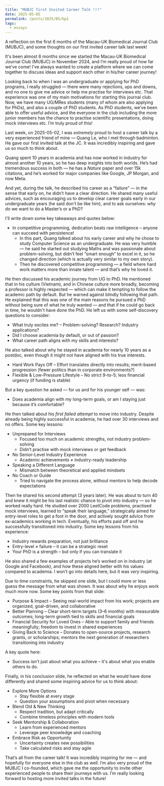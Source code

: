 ```yaml
---
title: "MUBJC first Invited Career Talk !!!"
date: 2025-05-05
permalink: /posts/2025/05/bp1
tags:
  - essays
---
```


A reflection on the first 6 months of the Macau-UK Biomedical Journal Club (MUBJC), and some thoughts on our first invited career talk last week!

It's been almost 6 months since we started the Macau-UK Biomedical Journal Club (MUBJC) in November 2024, and I’m really proud of how far we’ve come! I've always wanted to create a platform where we can come together to discuss ideas and support each other in his/her career journey!

Looking back to when I was an undergraduate or applying for PhD programs, I really struggled — there were many rejections, ups and downs, and no one to give me advice or help me practise for interviews etc. That experience was one of my main motivations for starting this journal club. Now, we have many UG/MRes students (many of whom are also applying for PhDs), and also a couple of PhD students. As PhD students, we’ve been able to offer useful advice, and the everyone in the club including the more junior members has the chance to practise scientific presentations, doing mock interviews etc. I’m truly proud of this!

Last week, on 2025-05-02, I was *extremely* proud to host a career talk by a very experienced friend of mine — Quang Le, who I met through badminton. He gave our first invited talk at the JC. It was incredibly inspiring and gave us so much to think about. 

Quang spent 10 years in academia and has now worked in industry for almost another 10 years, so he has deep insights into both worlds. He’s had tremendous success in both — he has a *Nature* paper and over 15k citations, and he’s worked for major companies like Google, JP Morgan, and now Meta. 

And yet, during the talk, he described his career as a “failure” — in the sense that early on, he didn’t have a clear direction. He shared many useful advices, such as encouraging us to develop clear career goals early in our undergraduate years (he said don't be like him), and to ask ourselves: *why* do we want to do a Master’s or a PhD?

I'll write down some key takeaways and quotes below:

* In competitive programming, dedication beats raw intelligence – anyone can succeed with persistence!
  * In this part, Quang talked about his early career and why he chose to study Computer Science as an undergraduate. He was very humble — he said he started out studying Maths and was passionate about problem-solving, but didn’t feel “smart enough” to excel in it, so he changed direction (which is actually very similar to my own story).
  * Then he discovered competitive programming — a field where hard work matters more than innate talent — and that’s why he loved it.

He then discussed his academic journey from UG to PhD. He mentioned that in his culture (Vietnam), and in Chinese culture more broadly, becoming a professor is highly respected — which can make it tempting to follow the academic path by default. But he warned against blindly following that path. He explained that this was one of the main reasons he pursued a PhD without being sure of what he truly wanted — and that if he could go back in time, he wouldn't have done the PhD. He left us with some self-discovery questions to consider:


* What truly excites me? – Problem-solving? Research? Industry applications?
* Did I choose academia by default, or out of passion?
* What career path aligns with my skills and interests?

He also talked about why he stayed in academia for nearly 10 years as a postdoc, even though it might not have aligned with his true interests.

* Hard Work Pays Off – Effort translates directly into results; merit-based progression (fewer politics than in corporate environments?)
* Flexible & Low-Pressure Lifestyle – No strict 9-to-5; less financial urgency (if funding is stable)

But a key question he asked — for us and for his younger self — was:

* Does academia align with my long-term goals, or am I staying just because it’s comfortable?

He then talked about his *first failed attempt* to move into industry. Despite already being highly successful in academia, he had over 30 interviews and no offers. Some key lessons:

* Unprepared for Interviews
  * Focused too much on academic strengths, not industry problem-solving
  * Didn’t practise with mock interviews or get feedback
* No Senior-Level Industry Experience
  * Academic achievements ≠ industry-ready leadership
* Speaking a Different Language
  * Mismatch between theoretical and applied mindsets
* No Coach or Guide
  * Tried to navigate the process alone, without mentors to help decode expectations

Then he shared his second attempt (3 years later). He was about to turn 40 and knew it might be his last realistic chance to pivot into industry — so he worked really hard. He studied over 2000 LeetCode problems, practised mock interviews, learned to “speak their language,” strategically aimed for entry-level roles to get a foot in the door, and actively sought advice from ex-academics working in tech. Eventually, his efforts paid off and he successfully transitioned into industry. Some key lessons from his experience:

* Industry rewards preparation, not just brilliance
* Entry-level ≠ failure – it can be a strategic reset
* Your PhD is a strength – but only if you can translate it

He also shared a few examples of projects he’s worked on in industry (at Google and Facebook), and how these aligned better with his values compared to academia. I won’t go into details here, but it was *very* inspiring.

Due to time constraints, he skipped one slide, but I could more or less guess the message from what was shown. It was about why he enjoys work much more now. Some key points from that slide:

* Purpose & Impact – Seeing real-world impact from his work; projects are organized, goal-driven, and collaborative
* Better Planning – Clear short-term targets (3–6 months) with measurable outcomes; long-term growth tied to skills and financial goals
* Financial Security for Loved Ones – Able to support family and friends meaningfully; freedom to invest in shared experiences
* Giving Back to Science – Donates to open-source projects, research grants, or scholarships; mentors the next generation of researchers transitioning into industry

A key quote here:
* Success isn't just about what you achieve – it's about what you enable others to do.

Finally, in his conclusion slide, he reflected on what he would have done differently and shared some inspiring advice for us to think about:

* Explore More Options
  * Stay flexible at every stage
  * Question your assumptions and pivot when necessary
* Blend Old & New Thinking
  * Respect tradition, but adapt critically
  * Combine timeless principles with modern tools
* Seek Mentorship & Collaboration
  * Learn from experienced mentors
  * Leverage peer knowledge and coaching
* Embrace Risk as Opportunity
  * Uncertainty creates new possibilities
  * Take calculated risks and stay agile

That’s all from the career talk! It was incredibly inspiring for me — and hopefully for everyone else in the club as well. I’m also very proud of the MUBJC I co-founded, which gave me the opportunity to invite other experienced people to share their journeys with us. I’m really looking forward to hosting more invited talks in the future!
